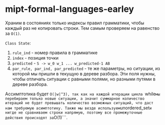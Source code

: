 # mipt-formal-languages-earley

Храним в состояниях только индексы правил грамматики, чтобы каждый раз не копировать строки. Тем самым проверяем на равенство за ```O(1)```. 
  
 
 ```Class State```:
 1) ```rule_ind``` - номер правила в грамматике
 2) ```index``` - позиция точки
 3) ```predicted``` - ```S -> w_0 w_1 ... w_predicted-1 AB```
 4) ```par_rule, par_ind, par_predicted``` - те же параметры, но ситуации, из которой мы пришли в текущую в дереве разбора. Эти поля нужны, чтобы отличать ситуации с равными полями, но разными путями в дереве разбора.
  
  
Ассимптотика будет ```O(|w|^3), так как на каждой итерации цикла ```while``` мы перебираем только новые ситуации, а значит суммарное количество итераций не будет превышать количество возможных ситуаций, что даст нам требуемую асимптотику. Также мы везде используем ```unordered_set``` и нигде не сравниваем строки напрямую, поэтому все промежуточные действия происходят за ```O(1)```.
